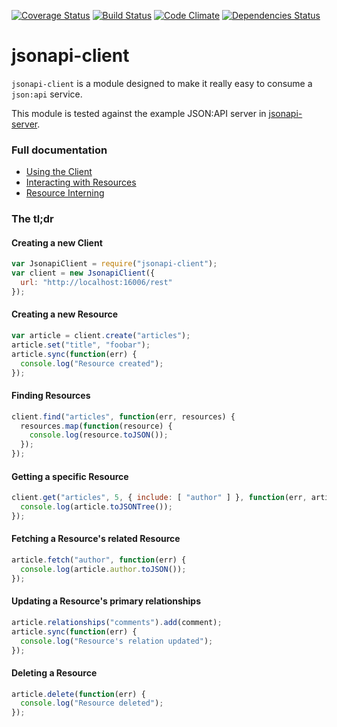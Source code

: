 [![Coverage Status](https://coveralls.io/repos/holidayextras/jsonapi-client/badge.svg?branch=master)](https://coveralls.io/r/holidayextras/jsonapi-client?branch=master)
[![Build Status](https://travis-ci.org/holidayextras/jsonapi-client.svg?branch=master)](https://travis-ci.org/holidayextras/jsonapi-client)
[![Code Climate](https://codeclimate.com/github/holidayextras/jsonapi-client/badges/gpa.svg)](https://codeclimate.com/github/holidayextras/jsonapi-client)
[![Dependencies Status](https://david-dm.org/holidayextras/jsonapi-client.svg)](https://david-dm.org/holidayextras/jsonapi-client)

# jsonapi-client

`jsonapi-client` is a module designed to make it really easy to consume a `json:api` service.

This module is tested against the example JSON:API server in [jsonapi-server](https://github.com/holidayextras/jsonapi-server).

### Full documentation

- [Using the Client](documentation/client.md)
- [Interacting with Resources](documentation/resource.md)
- [Resource Interning](documentation/resource-interning.md)

### The tl;dr

#### Creating a new Client
```javascript
var JsonapiClient = require("jsonapi-client");
var client = new JsonapiClient({
  url: "http://localhost:16006/rest"
});
```

#### Creating a new Resource
```javascript
var article = client.create("articles");
article.set("title", "foobar");
article.sync(function(err) {
  console.log("Resource created");
});
```

#### Finding Resources
```javascript
client.find("articles", function(err, resources) {
  resources.map(function(resource) {
    console.log(resource.toJSON());
  });
});
```

#### Getting a specific Resource
```javascript
client.get("articles", 5, { include: [ "author" ] }, function(err, article) {
  console.log(article.toJSONTree());
});
```

#### Fetching a Resource's related Resource
```javascript
article.fetch("author", function(err) {
  console.log(article.author.toJSON());
});
```

#### Updating a Resource's primary relationships
```javascript
article.relationships("comments").add(comment);
article.sync(function(err) {
  console.log("Resource's relation updated");
});
```

#### Deleting a Resource
```javascript
article.delete(function(err) {
  console.log("Resource deleted");
});
```
